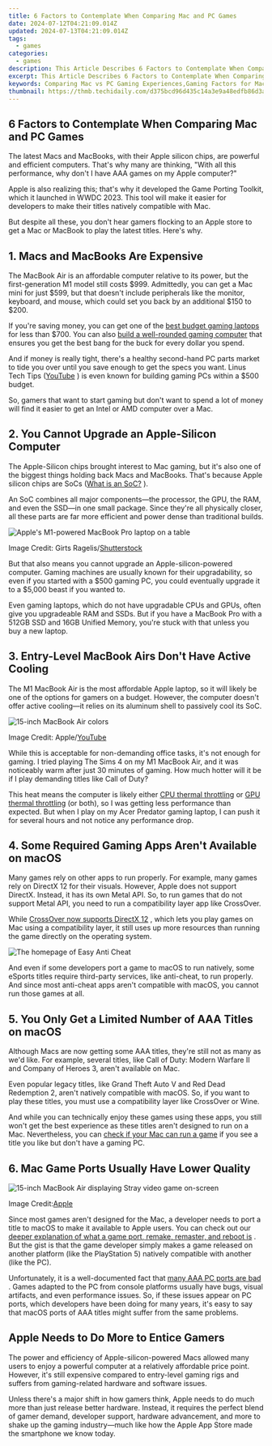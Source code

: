 ```yaml
---
title: 6 Factors to Contemplate When Comparing Mac and PC Games
date: 2024-07-12T04:21:09.014Z
updated: 2024-07-13T04:21:09.014Z
tags:
  - games
categories:
  - games
description: This Article Describes 6 Factors to Contemplate When Comparing Mac and PC Games
excerpt: This Article Describes 6 Factors to Contemplate When Comparing Mac and PC Games
keywords: Comparing Mac vs PC Gaming Experiences,Gaming Factors for Mac and PC Devices,Optimal Game Performance on Macs & PCs,Gamer's Guide,6 factors to contemplate when comparing mac and pc games,leading 8 compact emulators android gaming pcmac,mastering game play mac compatible console emulators
thumbnail: https://thmb.techidaily.com/d375bcd96d435c14a3e9a48edfb86d3a2995018c383247bac69b40f31de6e4df.jpg
---
```


## 6 Factors to Contemplate When Comparing Mac and PC Games

 The latest Macs and MacBooks, with their Apple silicon chips, are powerful and efficient computers. That's why many are thinking, "With all this performance, why don't I have AAA games on my Apple computer?"

 Apple is also realizing this; that's why it developed the Game Porting Toolkit, which it launched in WWDC 2023\. This tool will make it easier for developers to make their titles natively compatible with Mac.

 But despite all these, you don't hear gamers flocking to an Apple store to get a Mac or MacBook to play the latest titles. Here's why.

## 1\. Macs and MacBooks Are Expensive

 The MacBook Air is an affordable computer relative to its power, but the first-generation M1 model still costs $999\. Admittedly, you can get a Mac mini for just $599, but that doesn't include peripherals like the monitor, keyboard, and mouse, which could set you back by an additional $150 to $200.

 If you're saving money, you can get one of the [best budget gaming laptops](https://www.makeuseof.com/best-budget-gaming-laptops/) for less than $700\. You can also [build a well-rounded gaming computer](https://www.makeuseof.com/well-rounded-pc-buying-guide/) that ensures you get the best bang for the buck for every dollar you spend.

 And if money is really tight, there's a healthy second-hand PC parts market to tide you over until you save enough to get the specs you want. Linus Tech Tips ([YouTube](https://www.youtube.com/watch?v=Xzhp1HTt43M&ab%5Fchannel=LinusTechTips) ) is even known for building gaming PCs within a $500 budget.

 So, gamers that want to start gaming but don't want to spend a lot of money will find it easier to get an Intel or AMD computer over a Mac.

## 2\. You Cannot Upgrade an Apple-Silicon Computer

 The Apple-Silicon chips brought interest to Mac gaming, but it's also one of the biggest things holding back Macs and MacBooks. That's because Apple silicon chips are SoCs ([What is an SoC?](https://www.makeuseof.com/what-is-a-system-on-a-chip-soc/) ).

 An SoC combines all major components—the processor, the GPU, the RAM, and even the SSD—in one small package. Since they're all physically closer, all these parts are far more efficient and power dense than traditional builds.

![Apple's M1-powered MacBook Pro laptop on a table](https://static1.makeuseofimages.com/wordpress/wp-content/uploads/2020/03/Apple_M1_Shutterstock.jpg)

 Image Credit: Girts Ragelis/[Shutterstock](https://www.shutterstock.com/image-photo/riga-latvia-november-18-2020-apple-1856280259)

 But that also means you cannot upgrade an Apple-silicon-powered computer. Gaming machines are usually known for their upgradability, so even if you started with a $500 gaming PC, you could eventually upgrade it to a $5,000 beast if you wanted to.

 Even gaming laptops, which do not have upgradable CPUs and GPUs, often give you upgradeable RAM and SSDs. But if you have a MacBook Pro with a 512GB SSD and 16GB Unified Memory, you're stuck with that unless you buy a new laptop.

## 3\. Entry-Level MacBook Airs Don't Have Active Cooling

 The M1 MacBook Air is the most affordable Apple laptop, so it will likely be one of the options for gamers on a budget. However, the computer doesn't offer active cooling—it relies on its aluminum shell to passively cool its SoC.

![15-inch MacBook Air colors](https://static1.makeuseofimages.com/wordpress/wp-content/uploads/2023/06/15-inch-macbook-air-colors.jpg)

 Image Credit: Apple/[YouTube](https://www.youtube.com/watch?v=GYkq9Rgoj8E&t=407s&ab%5Fchannel=Apple)

 While this is acceptable for non-demanding office tasks, it's not enough for gaming. I tried playing The Sims 4 on my M1 MacBook Air, and it was noticeably warm after just 30 minutes of gaming. How much hotter will it be if I play demanding titles like Call of Duty?

 This heat means the computer is likely either [CPU thermal throttling](https://www.makeuseof.com/what-is-cpu-thermal-throttling/) or [GPU thermal throttling](https://www.makeuseof.com/what-is-gpu-thermal-throttling-in-gaming/) (or both), so I was getting less performance than expected. But when I play on my Acer Predator gaming laptop, I can push it for several hours and not notice any performance drop.

## 4\. Some Required Gaming Apps Aren't Available on macOS

 Many games rely on other apps to run properly. For example, many games rely on DirectX 12 for their visuals. However, Apple does not support DirectX. Instead, it has its own Metal API. So, to run games that do not support Metal API, you need to run a compatibility layer app like CrossOver.

 While [CrossOver now supports DirectX 12](https://www.makeuseof.com/crossover-directx-12-support-future-of-mac-gaming/) , which lets you play games on Mac using a compatibility layer, it still uses up more resources than running the game directly on the operating system.

![The homepage of Easy Anti Cheat](https://static1.makeuseofimages.com/wordpress/wp-content/uploads/2023/05/easy-anti-cheat-3.jpg)

 And even if some developers port a game to macOS to run natively, some eSports titles require third-party services, like anti-cheat, to run properly. And since most anti-cheat apps aren't compatible with macOS, you cannot run those games at all.

## 5\. You Only Get a Limited Number of AAA Titles on macOS

 Although Macs are now getting some AAA titles, they're still not as many as we'd like. For example, several titles, like Call of Duty: Modern Warfare II and Company of Heroes 3, aren't available on Mac.

 Even popular legacy titles, like Grand Theft Auto V and Red Dead Redemption 2, aren't natively compatible with macOS. So, if you want to play these titles, you must use a compatibility layer like CrossOver or Wine.

 And while you can technically enjoy these games using these apps, you still won't get the best experience as these titles aren't designed to run on a Mac. Nevertheless, you can [check if your Mac can run a game](https://www.makeuseof.com/how-to-check-if-your-mac-can-run-a-game/) if you see a title you like but don't have a gaming PC.

## 6\. Mac Game Ports Usually Have Lower Quality

![15-inch MacBook Air displaying Stray video game on-screen](https://static1.makeuseofimages.com/wordpress/wp-content/uploads/2023/06/15-inch-macbook-air-displaying-stray-video-game-on-screen.jpg)

 Image Credit:[Apple](https://www.apple.com/newsroom/2023/06/apple-introduces-the-15-inch-macbook-air/)

 Since most games aren't designed for the Mac, a developer needs to port a title to macOS to make it available to Apple users. You can check out our [deeper explanation of what a game port, remake, remaster, and reboot is](https://www.makeuseof.com/video-game-ports-remakes-remasters-reboots/) . But the gist is that the game developer simply makes a game released on another platform (like the PlayStation 5) natively compatible with another (like the PC).

 Unfortunately, it is a well-documented fact that [many AAA PC ports are bad](https://www.makeuseof.com/why-aaa-pc-ports-bad/) . Games adapted to the PC from console platforms usually have bugs, visual artifacts, and even performance issues. So, if these issues appear on PC ports, which developers have been doing for many years, it's easy to say that macOS ports of AAA titles might suffer from the same problems.

## Apple Needs to Do More to Entice Gamers

 The power and efficiency of Apple-silicon-powered Macs allowed many users to enjoy a powerful computer at a relatively affordable price point. However, it's still expensive compared to entry-level gaming rigs and suffers from gaming-related hardware and software issues.

 Unless there's a major shift in how gamers think, Apple needs to do much more than just release better hardware. Instead, it requires the perfect blend of gamer demand, developer support, hardware advancement, and more to shake up the gaming industry—much like how the Apple App Store made the smartphone we know today.


<ins class="adsbygoogle"
     style="display:block"
     data-ad-format="autorelaxed"
     data-ad-client="ca-pub-7571918770474297"
     data-ad-slot="1223367746"></ins>



<ins class="adsbygoogle"
     style="display:block"
     data-ad-client="ca-pub-7571918770474297"
     data-ad-slot="8358498916"
     data-ad-format="auto"
     data-full-width-responsive="true"></ins>




